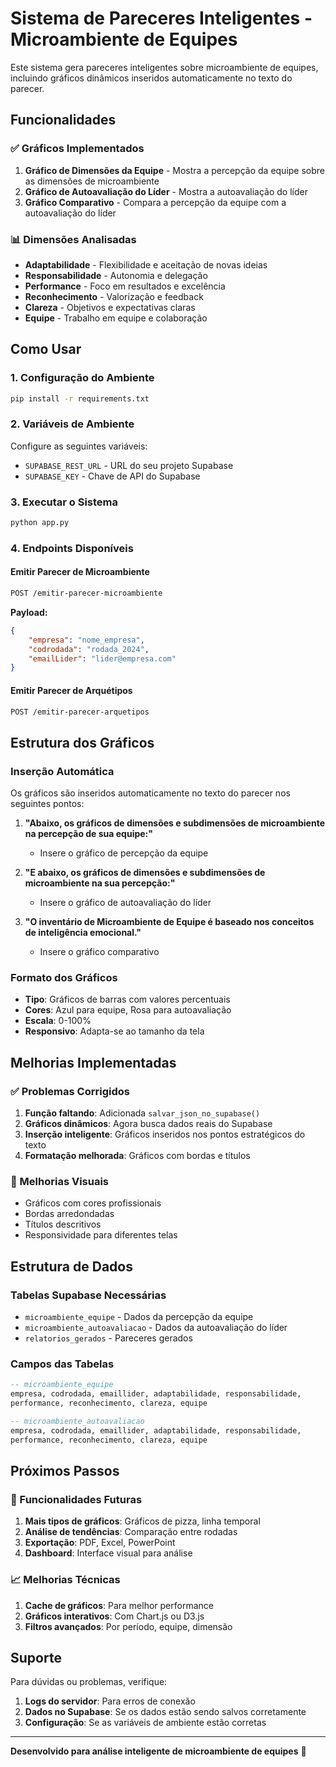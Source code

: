 # Sistema de Pareceres Inteligentes - Microambiente de Equipes

Este sistema gera pareceres inteligentes sobre microambiente de equipes, incluindo gráficos dinâmicos inseridos automaticamente no texto do parecer.

## Funcionalidades

### ✅ Gráficos Implementados
1. **Gráfico de Dimensões da Equipe** - Mostra a percepção da equipe sobre as dimensões de microambiente
2. **Gráfico de Autoavaliação do Líder** - Mostra a autoavaliação do líder
3. **Gráfico Comparativo** - Compara a percepção da equipe com a autoavaliação do líder

### 📊 Dimensões Analisadas
- **Adaptabilidade** - Flexibilidade e aceitação de novas ideias
- **Responsabilidade** - Autonomia e delegação
- **Performance** - Foco em resultados e excelência
- **Reconhecimento** - Valorização e feedback
- **Clareza** - Objetivos e expectativas claras
- **Equipe** - Trabalho em equipe e colaboração

## Como Usar

### 1. Configuração do Ambiente
```bash
pip install -r requirements.txt
```

### 2. Variáveis de Ambiente
Configure as seguintes variáveis:
- `SUPABASE_REST_URL` - URL do seu projeto Supabase
- `SUPABASE_KEY` - Chave de API do Supabase

### 3. Executar o Sistema
```bash
python app.py
```

### 4. Endpoints Disponíveis

#### Emitir Parecer de Microambiente
```bash
POST /emitir-parecer-microambiente
```

**Payload:**
```json
{
    "empresa": "nome_empresa",
    "codrodada": "rodada_2024",
    "emailLider": "lider@empresa.com"
}
```

#### Emitir Parecer de Arquétipos
```bash
POST /emitir-parecer-arquetipos
```

## Estrutura dos Gráficos

### Inserção Automática
Os gráficos são inseridos automaticamente no texto do parecer nos seguintes pontos:

1. **"Abaixo, os gráficos de dimensões e subdimensões de microambiente na percepção de sua equipe:"**
   - Insere o gráfico de percepção da equipe

2. **"E abaixo, os gráficos de dimensões e subdimensões de microambiente na sua percepção:"**
   - Insere o gráfico de autoavaliação do líder

3. **"O inventário de Microambiente de Equipe é baseado nos conceitos de inteligência emocional."**
   - Insere o gráfico comparativo

### Formato dos Gráficos
- **Tipo**: Gráficos de barras com valores percentuais
- **Cores**: Azul para equipe, Rosa para autoavaliação
- **Escala**: 0-100%
- **Responsivo**: Adapta-se ao tamanho da tela

## Melhorias Implementadas

### ✅ Problemas Corrigidos
1. **Função faltando**: Adicionada `salvar_json_no_supabase()`
2. **Gráficos dinâmicos**: Agora busca dados reais do Supabase
3. **Inserção inteligente**: Gráficos inseridos nos pontos estratégicos do texto
4. **Formatação melhorada**: Gráficos com bordas e títulos

### 🎨 Melhorias Visuais
- Gráficos com cores profissionais
- Bordas arredondadas
- Títulos descritivos
- Responsividade para diferentes telas

## Estrutura de Dados

### Tabelas Supabase Necessárias
- `microambiente_equipe` - Dados da percepção da equipe
- `microambiente_autoavaliacao` - Dados da autoavaliação do líder
- `relatorios_gerados` - Pareceres gerados

### Campos das Tabelas
```sql
-- microambiente_equipe
empresa, codrodada, emaillider, adaptabilidade, responsabilidade, 
performance, reconhecimento, clareza, equipe

-- microambiente_autoavaliacao  
empresa, codrodada, emaillider, adaptabilidade, responsabilidade,
performance, reconhecimento, clareza, equipe
```

## Próximos Passos

### 🚀 Funcionalidades Futuras
1. **Mais tipos de gráficos**: Gráficos de pizza, linha temporal
2. **Análise de tendências**: Comparação entre rodadas
3. **Exportação**: PDF, Excel, PowerPoint
4. **Dashboard**: Interface visual para análise

### 📈 Melhorias Técnicas
1. **Cache de gráficos**: Para melhor performance
2. **Gráficos interativos**: Com Chart.js ou D3.js
3. **Filtros avançados**: Por período, equipe, dimensão

## Suporte

Para dúvidas ou problemas, verifique:
1. **Logs do servidor**: Para erros de conexão
2. **Dados no Supabase**: Se os dados estão sendo salvos corretamente
3. **Configuração**: Se as variáveis de ambiente estão corretas

---

**Desenvolvido para análise inteligente de microambiente de equipes** 🎯

